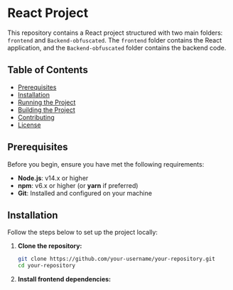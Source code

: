 # React Project

This repository contains a React project structured with two main folders: `frontend` and `Backend-obfuscated`. The `frontend` folder contains the React application, and the `Backend-obfuscated` folder contains the backend code.

## Table of Contents

- [Prerequisites](#prerequisites)
- [Installation](#installation)
- [Running the Project](#running-the-project)
- [Building the Project](#building-the-project)
- [Contributing](#contributing)
- [License](#license)


## Prerequisites

Before you begin, ensure you have met the following requirements:

- **Node.js**: v14.x or higher
- **npm**: v6.x or higher (or **yarn** if preferred)
- **Git**: Installed and configured on your machine

## Installation

Follow the steps below to set up the project locally:

1. **Clone the repository:**

   ```bash
   git clone https://github.com/your-username/your-repository.git
   cd your-repository
2. **Install frontend dependencies:**

   
